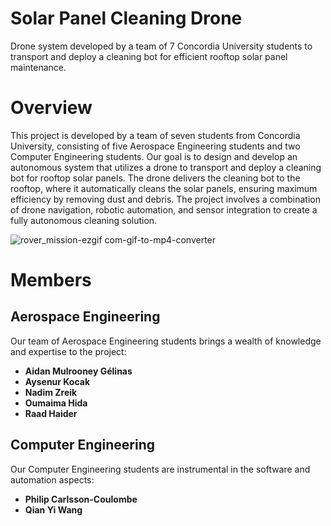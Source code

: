 # Solar Panel Cleaning Drone
Drone system developed by a team of 7 Concordia University students to transport and deploy a cleaning bot for efficient rooftop solar panel maintenance.

# Overview
This project is developed by a team of seven students from Concordia University, consisting of five Aerospace Engineering students and two Computer Engineering students. Our goal is to design and develop an autonomous system that utilizes a drone to transport and deploy a cleaning bot for rooftop solar panels. The drone delivers the cleaning bot to the rooftop, where it automatically cleans the solar panels, ensuring maximum efficiency by removing dust and debris. The project involves a combination of drone navigation, robotic automation, and sensor integration to create a fully autonomous cleaning solution.

![rover_mission-ezgif com-gif-to-mp4-converter](https://github.com/user-attachments/assets/df40ff96-f107-4af5-8b54-56700710ef9c)

# Members

## Aerospace Engineering
Our team of Aerospace Engineering students brings a wealth of knowledge and expertise to the project:
- **Aidan Mulrooney Gélinas**
- **Aysenur Kocak**
- **Nadim Zreik**
- **Oumaima Hida**
- **Raad Haider**

## Computer Engineering
Our Computer Engineering students are instrumental in the software and automation aspects:
- **Philip Carlsson-Coulombe**
- **Qian Yi Wang**
